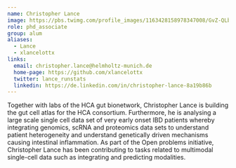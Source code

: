 ```yaml
---
name: Christopher Lance
image: https://pbs.twimg.com/profile_images/1163428158978347008/GvZ-QLbm_400x400.jpg
role: phd_associate
group: alum
aliases:
  - Lance
  - xlancelottx
links:
  email: christopher.lance@helmholtz-munich.de
  home-page: https://github.com/xlancelottx
  twitter: lance_runstats
  linkedin: https://de.linkedin.com/in/christopher-lance-8a19b86b
---
```


Together with labs of the HCA gut bionetwork, Christopher Lance is building the gut cell atlas for the HCA consortium. Furthermore, he is analysing a large scale single cell data set of very early onset IBD patients whereby integrating genomics, scRNA and proteomics data sets to understand patient heterogeneity and understand genetically driven mechanisms causing intestinal inflammation. As part of the Open problems initiative, Christopher Lance has been contributing to tasks related to multimodal single-cell data such as integrating and predicting modalities.
